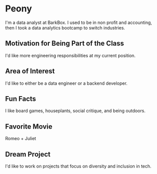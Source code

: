 # Peony

I'm a data analyst at BarkBox. I used to be in non profit and accounting, then I took a data analytics bootcamp to switch industries.

## Motivation for Being Part of the Class

I'd like more engineering responsibilities at my current position.

## Area of Interest

I'd like to either be a data engineer or a backend developer.

## Fun Facts

I like board games, houseplants, social critique, and being outdoors.

## Favorite Movie

Romeo + Juliet

## Dream Project

I'd like to work on projects that focus on diversity and inclusion in tech. 
